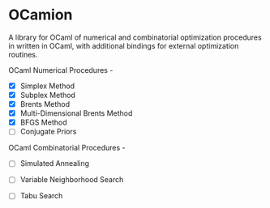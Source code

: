 OCamion
=======

A library for OCaml of numerical and combinatorial optimization procedures in
written in OCaml, with additional bindings for external optimization routines.

OCaml Numerical Procedures -
  + [X] Simplex Method
  + [X] Subplex Method
  + [X] Brents Method 
  + [X] Multi-Dimensional Brents Method
  + [X] BFGS Method
  + [ ] Conjugate Priors

OCaml Combinatorial Procedures -
  + [ ] Simulated Annealing
  + [ ] Variable Neighborhood Search
  + [ ] Tabu Search

